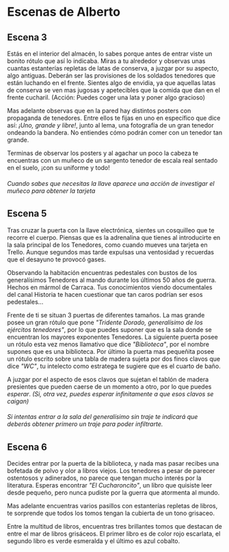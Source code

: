 # Escenas de Alberto

## Escena 3

Estás en el interior del almacén, lo sabes porque antes de entrar viste un bonito rótulo que así lo indicaba. Miras a tu alrededor y observas unas cuantas estanterías repletas de latas de conserva, a juzgar por su aspecto, algo antiguas. Deberán ser las provisiones de los soldados tenedores que están luchando en el frente. Sientes algo de envidia, ya que aquellas latas de conserva se ven mas jugosas y apetecibles que la comida que dan en el frente cucharil. (Acción: Puedes coger una lata y poner algo gracioso)

Mas adelante observas que en la pared hay distintos posters con propaganda de tenedores. Entre ellos te fijas en uno en específico que dice así: *¡Uno, grande y libre!*, junto al lema, una fotografía de un gran tenedor ondeando la bandera. No entiendes cómo podrán comer con un tenedor tan grande.

Terminas de observar los posters y al agachar un poco la cabeza te encuentras con un muñeco de un sargento tenedor de escala real sentado en el suelo, ¡con su uniforme y todo!

###### Cuando sabes que necesitas la llave aparece una acción de investigar el muñeco para obtener la tarjeta

## Escena 5

Tras cruzar la puerta con la llave electrónica, sientes un cosquilleo que te recorre el cuerpo. Piensas que es la adrenalina que tienes al introducirte en la sala principal de los Tenedores, como cuando mueves una tarjeta en Trello. Aunque segundos mas tarde expulsas una ventosidad y recuerdas que el desayuno te provocó gases.

Observando la habitación encuentras pedestales con bustos de los generalísimos Tenedores al mando durante los últimos 50 años de guerra. Hechos en mármol de Carraca. Tus conocimientos viendo documentales del canal Historia te hacen cuestionar que tan caros podrían ser esos pedestales...

Frente de ti se situan 3 puertas de diferentes tamaños. La mas grande posee un gran rótulo que pone *"Tridente Dorado, generalísimo de los ejércitos tenedores"*, por lo que puedes suponer que es la sala donde se encuentran los mayores exponentes Tenedores. La siguiente puerta posee un rótulo esta vez menos llamativo que dice *"Biblioteca"*, por el nombre supones que es una biblioteca. Por último la puerta mas pequeñita posee un rótulo escrito sobre una tabla de madera sujeta por dos finos clavos que dice *"WC"*, tu intelecto como estratega te sugiere que es el cuarto de baño.

A juzgar por el aspecto de esos clavos que sujetan el tablón de madera presientes que pueden caerse de un momento a otro, por lo que puedes *esperar*. *(Si, otra vez, puedes esperar infinitamente a que esos clavos se caigan)*

###### Si intentas entrar a la sala del generalísimo sin traje te indicará que deberás obtener primero un traje para poder infiltrarte.

## Escena 6

Decides entrar por la puerta de la biblioteca, y nada mas pasar recibes una bofetada de polvo y olor a libros viejos. Los tenedores a pesar de parecer ostentosos y adinerados, no parece que tengan mucho interés por la literatura. Esperas encontrar *"El Cucharoncito"*, un libro que quisiste leer desde pequeño, pero nunca pudiste por la guerra que atormenta al mundo.

Mas adelante encuentras varios pasillos con estanterías repletas de libros, te sorprende que todos los tomos tengan la cubierta de un tono grisaceo. 

Entre la multitud de libros, encuentras tres brillantes tomos que destacan de entre el mar de libros grisáceos. El primer libro es de color rojo escarlata, el segundo libro es verde esmeralda y el último es azul cobalto.